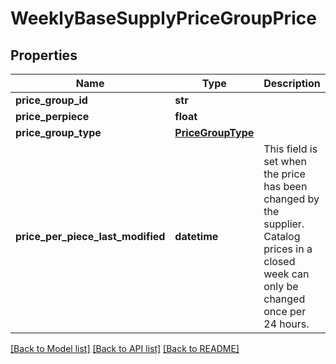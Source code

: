 # WeeklyBaseSupplyPriceGroupPrice

## Properties
Name | Type | Description | Notes
------------ | ------------- | ------------- | -------------
**price_group_id** | **str** |  | 
**price_perpiece** | **float** |  | 
**price_group_type** | [**PriceGroupType**](PriceGroupType.md) |  | 
**price_per_piece_last_modified** | **datetime** | This field is set when the price has been changed by the supplier. Catalog prices in a closed week can only be changed once per 24 hours. | [optional] 

[[Back to Model list]](../README.md#documentation-for-models) [[Back to API list]](../README.md#documentation-for-api-endpoints) [[Back to README]](../README.md)

